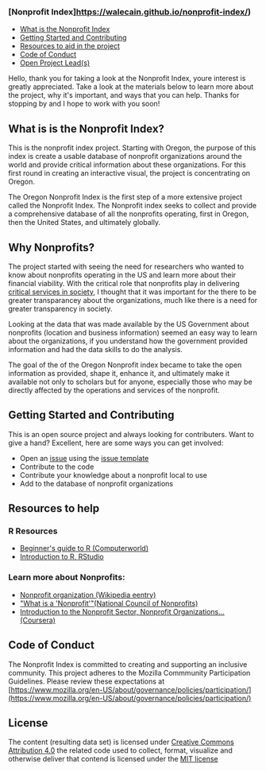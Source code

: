### [Nonprofit Index]https://walecain.github.io/nonprofit-index/)

- [What is the Nonprofit Index]() 
- [Getting Started and Contributing]()
- [Resources to aid in the project]()
- [Code of Conduct]()
- [Open Project Lead(s)]()

Hello, thank you for taking a look at the Nonprofit Index, youre interest is greatly appreciated.  Take a look at the materials below to learn more about the project, why it's important, and ways that you can help.  Thanks for stopping by and I hope to work with you soon!


## What is is the Nonprofit Index?

This is the nonprofit index project. Starting with Oregon, the purpose of this index is create a usable database of nonprofit organizations around the world and provide critical information about these organizations.  For this first round in creating an interactive visual, the project is concentrating on Oregon.  

The Oregon Nonprofit Index is the first step of a more extensive project called the Nonprofit Index. The Nonprofit index seeks to collect and provide a comprehensive database of all the nonprofits operating, first in Oregon, then the United States, and ultimately globally.

## Why Nonprofits?

The project started with seeing the need for researchers who wanted to know about nonprofits operating in the US and learn more about their financial viability. With the critical role that nonprofits play in delivering [critical services in society](https://www.aspeninstitute.org/blog-posts/a-strong-nonprofit-sector-is-key-to-thriving-communities/), I thought that it was important for the there to be greater transparancey about the organizations, much like there is a need for greater transparency in society.  

Looking at the data that was made available by the US Government about nonprofits (location and business information) seemed an easy way to learn about the organizations, if you understand how the government provided information and had the data skills to do the analysis.

The goal of the of the Oregon Nonprofit index became to take the open information as provided, shape it, enhance it, and ultimately make it available not only to scholars but for anyone, especially those who may be directly affected by the operations and services of the nonprofit. 

## Getting Started and Contributing

This is an open source project and always looking for contributers.  Want to give a hand?  Excellent, here are some ways you can get involved:
- Open an [issue](https://github.com/walecain/nonprofit-index/issues) using the [issue template]()
- Contribute to the code
- Contribute your knowledge about a nonprofit local to use
- Add to the database of nonprofit organizations

## Resources to help

### R Resources

- [Beginner's guide to R (Computerworld)](https://www.google.com/search?q=Introduction+to+r&oq=Introduction+to+r&aqs=chrome..69i57j69i60l2j69i61j0l2.3441j0j4&sourceid=chrome&ie=UTF-8)
- [Introduction to R, RStudio](https://web.stanford.edu/class/stats101/intro/intro-lab01.html)
### Learn more about Nonprofits:
- [Nonprofit organization (Wikipedia eentry)](https://en.wikipedia.org/wiki/Nonprofit_organization)
- ["What is a 'Nonprofit'"(National Council of Nonprofits)](https://www.councilofnonprofits.org/what-is-a-nonprofit)
- [Introduction to the Nonprofit Sector, Nonprofit Organizations...(Coursera)](https://www.coursera.org/learn/nonprofit-organizations)

## Code of Conduct

The Nonprofit Index is committed to creating and supporting an inclusive community.  This project adheres to the Mozilla Commmunity Participation Guidelines.  Please review these expectations at [https://www.mozilla.org/en-US/about/governance/policies/participation/](https://www.mozilla.org/en-US/about/governance/policies/participation/)

## License

The content (resulting data set) is licensed under [Creative Commons Attribution 4.0](https://creativecommons.org/licenses/by/4.0/) the related code used to collect, format, visualize and otherwise deliver that contend is licensed under the [MIT license](https://opensource.org/licenses/mit-license.php)
